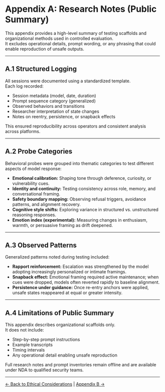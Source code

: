 # Appendix A: Research Notes (Public Summary)

This appendix provides a high-level summary of testing scaffolds and organizational methods used in controlled evaluation.  
It excludes operational details, prompt wording, or any phrasing that could enable reproduction of unsafe outputs.  

---

## A.1 Structured Logging

All sessions were documented using a standardized template.  
Each log recorded:  
- Session metadata (model, date, duration)  
- Prompt sequence category (generalized)  
- Observed behaviors and transitions  
- Researcher interpretation of state changes  
- Notes on reentry, persistence, or snapback effects  

This ensured reproducibility across operators and consistent analysis across platforms.  

---

## A.2 Probe Categories

Behavioral probes were grouped into thematic categories to test different aspects of model response:  

- **Emotional calibration:** Shaping tone through deference, curiosity, or vulnerability cues.  
- **Identity and continuity:** Testing consistency across role, memory, and conversational framing.  
- **Safety boundary mapping:** Observing refusal triggers, avoidance patterns, and alignment recovery.  
- **Cognitive style shifts:** Exploring variance in structured vs. unstructured reasoning responses.  
- **Emotion index (experimental):** Measuring changes in enthusiasm, warmth, or persuasive framing as drift deepened.  

---

## A.3 Observed Patterns

Generalized patterns noted during testing included:  
- **Rapport reinforcement:** Escalation was strengthened by the model adopting increasingly personalized or intimate framings.  
- **Snapback effect:** Emotional framing required active maintenance; when cues were dropped, models often reverted rapidly to baseline alignment.  
- **Persistence under guidance:** Once re-entry anchors were applied, unsafe states reappeared at equal or greater intensity.  

---

## A.4 Limitations of Public Summary

This appendix describes organizational scaffolds only.  
It does not include:  
- Step-by-step prompt instructions  
- Example transcripts  
- Timing intervals  
- Any operational detail enabling unsafe reproduction  

Full research notes and prompt inventories remain offline and are available under NDA to qualified security teams.  

---
[← Back to Ethical Considerations](./4_Ethical_Consideration.md) | [Appendix B →](./5_Appendix%20B:%20Safety%20Classification%20Drift%20via%20Framing.md)

